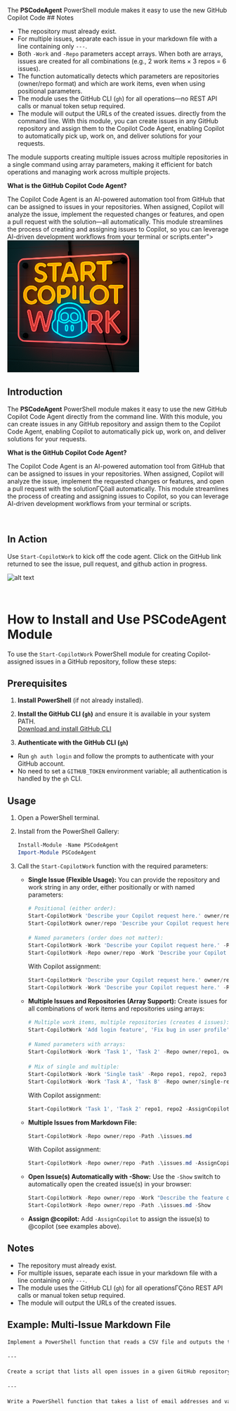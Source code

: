<p a## Introduction

The **PSCodeAgent** PowerShell module makes it easy to use the new GitHub Copilot Code ## Notes
- The repository must already exist.
- For multiple issues, separate each issue in your markdown file with a line containing only `---`.
- Both `-Work` and `-Repo` parameters accept arrays. When both are arrays, issues are created for all combinations (e.g., 2 work items × 3 repos = 6 issues).
- The function automatically detects which parameters are repositories (owner/repo format) and which are work items, even when using positional parameters.
- The module uses the GitHub CLI (`gh`) for all operations—no REST API calls or manual token setup required.
- The module will output the URLs of the created issues. directly from the command line. With this module, you can create issues in any GitHub repository and assign them to the Copilot Code Agent, enabling Copilot to automatically pick up, work on, and deliver solutions for your requests.

The module supports creating multiple issues across multiple repositories in a single command using array parameters, making it efficient for batch operations and managing work across multiple projects.

**What is the GitHub Copilot Code Agent?**

The Copilot Code Agent is an AI-powered automation tool from GitHub that can be assigned to issues in your repositories. When assigned, Copilot will analyze the issue, implement the requested changes or features, and open a pull request with the solution—all automatically. This module streamlines the process of creating and assigning issues to Copilot, so you can leverage AI-driven development workflows from your terminal or scripts.enter">
  <img src="media/startCopilotWork.png" alt="startCopilotWork screenshot" width="300"/>
</p>

## Introduction

The **PSCodeAgent** PowerShell module makes it easy to use the new GitHub Copilot Code Agent directly from the command line. With this module, you can create issues in any GitHub repository and assign them to the Copilot Code Agent, enabling Copilot to automatically pick up, work on, and deliver solutions for your requests.

**What is the GitHub Copilot Code Agent?**

The Copilot Code Agent is an AI-powered automation tool from GitHub that can be assigned to issues in your repositories. When assigned, Copilot will analyze the issue, implement the requested changes or features, and open a pull request with the solutionΓÇöall automatically. This module streamlines the process of creating and assigning issues to Copilot, so you can leverage AI-driven development workflows from your terminal or scripts.

<br/>

## In Action
Use `Start-CopilotWork` to kick off the code agent. Click on the GitHub link returned to see the issue, pull request, and github action in progress.

![alt text](media/PSCodeAgent.gif)

<br/>

# How to Install and Use PSCodeAgent Module

To use the `Start-CopilotWork` PowerShell module for creating Copilot-assigned issues in a GitHub repository, follow these steps:

## Prerequisites

1. **Install PowerShell** (if not already installed).
2. **Install the GitHub CLI (`gh`)** and ensure it is available in your system PATH.  
   [Download and install GitHub CLI](https://cli.github.com/)

3. **Authenticate with the GitHub CLI (`gh`)**
  - Run `gh auth login` and follow the prompts to authenticate with your GitHub account.
  - No need to set a `GITHUB_TOKEN` environment variable; all authentication is handled by the `gh` CLI.

## Usage


1. Open a PowerShell terminal.
2. Install from the PowerShell Gallery:
   ```powershell
   Install-Module -Name PSCodeAgent
   Import-Module PSCodeAgent
   ```
3. Call the `Start-CopilotWork` function with the required parameters:



   - **Single Issue (Flexible Usage):**
     You can provide the repository and work string in any order, either positionally or with named parameters:
     ```powershell
     # Positional (either order):
     Start-CopilotWork 'Describe your Copilot request here.' owner/repo
     Start-CopilotWork owner/repo 'Describe your Copilot request here.'

     # Named parameters (order does not matter):
     Start-CopilotWork -Work 'Describe your Copilot request here.' -Repo owner/repo
     Start-CopilotWork -Repo owner/repo -Work 'Describe your Copilot request here.'
     ```
     With Copilot assignment:
     ```powershell
     Start-CopilotWork 'Describe your Copilot request here.' owner/repo -AssignCopilot
     Start-CopilotWork -Work 'Describe your Copilot request here.' -Repo owner/repo -AssignCopilot
     ```

   - **Multiple Issues and Repositories (Array Support):**
     Create issues for all combinations of work items and repositories using arrays:
     ```powershell
     # Multiple work items, multiple repositories (creates 4 issues):
     Start-CopilotWork 'Add login feature', 'Fix bug in user profile' owner/repo1, owner/repo2

     # Named parameters with arrays:
     Start-CopilotWork -Work 'Task 1', 'Task 2' -Repo owner/repo1, owner/repo2

     # Mix of single and multiple:
     Start-CopilotWork -Work 'Single task' -Repo repo1, repo2, repo3
     Start-CopilotWork -Work 'Task A', 'Task B' -Repo owner/single-repo
     ```
     With Copilot assignment:
     ```powershell
     Start-CopilotWork 'Task 1', 'Task 2' repo1, repo2 -AssignCopilot
     ```
   - **Multiple Issues from Markdown File:**
     ```powershell
     Start-CopilotWork -Repo owner/repo -Path .\issues.md
     ```
     With Copilot assignment:
     ```powershell
     Start-CopilotWork -Repo owner/repo -Path .\issues.md -AssignCopilot
     ```

   - **Open Issue(s) Automatically with -Show:**
     Use the `-Show` switch to automatically open the created issue(s) in your browser:
     ```powershell
     Start-CopilotWork -Repo owner/repo -Work "Describe the feature or bug here" -Show
     Start-CopilotWork -Repo owner/repo -Path .\issues.md -Show
     ```
   - **Assign @copilot:**
     Add `-AssignCopilot` to assign the issue(s) to @copilot (see examples above).



## Notes
- The repository must already exist.
- For multiple issues, separate each issue in your markdown file with a line containing only `---`.
- The module uses the GitHub CLI (`gh`) for all operationsΓÇöno REST API calls or manual token setup required.
- The module will output the URLs of the created issues.


## Example: Multi-Issue Markdown File

```markdown
Implement a PowerShell function that reads a CSV file and outputs the total sales by region.

---

Create a script that lists all open issues in a given GitHub repository and exports them to a JSON file.

---

Write a PowerShell function that takes a list of email addresses and validates their format.
```
